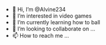 - 👋 Hi, I’m @Alvine234
- 👀 I’m interested in video games
- 🌱 I’m currently learning how to ball
- 💞️ I’m looking to collaborate on ...
- 📫 How to reach me ...

<!---
Alvine234/Alvine234 is a ✨ special ✨ repository because its `README.md` (this file) appears on your GitHub profile.
You can click the Preview link to take a look at your changes.
--->
